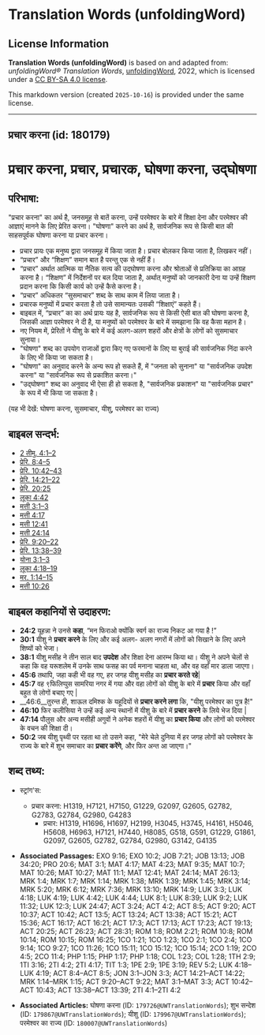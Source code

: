 # Translation Words (unfoldingWord)

## License Information

**Translation Words (unfoldingWord)** is based on and adapted from: _unfoldingWord® Translation Words_, [unfoldingWord](https://unfoldingword.org/utw), 2022, which is licensed under a [CC BY-SA 4.0 license](https://creativecommons.org/licenses/by-sa/4.0/legalcode.en).

This markdown version (created `2025-10-16`) is provided under the same license.



--------------------------------

## प्रचार करना (id: 180179)

प्रचार करना, प्रचार, प्रचारक, घोषणा करना, उद्घोषणा
==================================================

परिभाषा:
--------

"प्रचार करना" का अर्थ है, जनसमूह से बातें करना, उन्हें परमेश्वर के बारे में शिक्षा देना और परमेश्वर की आज्ञाएं मानने के लिए प्रेरित करना। "घोषणा" करने का अर्थ है, सार्वजनिक रूप से किसी बात की साहसपूर्वक घोषणा करना या प्रचार करना।

* प्रचार प्रायः एक मनुष्य द्वारा जनसमूह में किया जाता है। प्रचार बोलकर किया जाता है, लिखकर नहीं।
* “प्रचार” और “शिक्षण” समान बात है परन्तु एक से नहीं हैं।
* “प्रचार” अर्थात आत्मिक या नैतिक सत्य की उद्घोषणा करना और श्रोताओं से प्रतिक्रिया का आग्रह करना है। “शिक्षण” में निर्देशनों पर बल दिया जाता है, अर्थात् मनुष्यों को जानकारी देना या उन्हें शिक्षण प्रदान करना कि किसी कार्य को उन्हें कैसे करना है।
* “प्रचार” अधिकतर “सुसमाचार” शब्द के साथ काम में लिया जाता है।
* प्रचारक मनुष्यों में प्रचार करता है तो उसे सामान्यतः उसकी “शिक्षाएं” कहते हैं।
* बाइबल में, “प्रचार” का का अर्थ प्रायः यह है, सार्वजनिक रूप से किसी ऐसी बात की घोषणा करना है, जिसकी आज्ञा परमेश्वर ने दी है, या मनुष्यों को परमेश्वर के बारे में समझाना कि वह कैसा महान है।
* नए नियम में, प्रेरितों ने यीशु के बारे में कई अलग\-अलग शहरों और क्षेत्रों के लोगों को सुसमाचार सुनाया।
* "घोषणा" शब्द का उपयोग राजाओं द्वारा किए गए फरमानों के लिए या बुराई की सार्वजनिक निंदा करने के लिए भी किया जा सकता है।
* "घोषणा" का अनुवाद करने के अन्य रूप हो सकते हैं, में "जनता को सुनाना" या "सार्वजनिक उपदेश करना" या "सार्वजनिक रूप से प्रकाशित करना।"
* "उद्घोषणा" शब्द का अनुवाद भी ऐसा ही हो सकता है, "सार्वजनिक प्रकाशन" या "सार्वजनिक प्रचार" के रूप में भी किया जा सकता है।

(यह भी देखें: घोषणा करना, सुसमाचार, यीशु, परमेश्वर का राज्य)

बाइबल सन्दर्भ:
--------------

* [2 तीमु. 4:1–2](https://ref.ly/2Tim0:0)
* [प्रेरि. 8:4–5](https://ref.ly/Acts8:4-Acts8:5)
* [प्रेरि. 10:42–43](https://ref.ly/Acts10:42-Acts10:43)
* [प्रेरि. 14:21–22](https://ref.ly/Acts14:21-Acts14:22)
* [प्रेरि. 20:25](https://ref.ly/Acts20:25)
* [लूका 4:42](https://ref.ly/Luke4:42)
* [मत्ती 3:1–3](https://ref.ly/Matt3:1-Matt3:3)
* [मत्ती 4:17](https://ref.ly/Matt4:17)
* [मत्ती 12:41](https://ref.ly/Matt12:41)
* [मत्ती 24:14](https://ref.ly/Matt0:0)
* [प्रेरि. 9:20–22](https://ref.ly/Acts9:20-Acts9:22)
* [प्रेरि. 13:38–39](https://ref.ly/Acts13:38-Acts13:39)
* [योना 3:1–3](https://ref.ly/Jonah3:1-Jonah3:3)
* [लूका 4:18–19](https://ref.ly/Luke4:18-Luke4:19)
* [मर. 1:14–15](https://ref.ly/Mark1:14-Mark1:15)
* [मत्ती 10:26](https://ref.ly/Matt10:26)

बाइबल कहानियों से उदाहरण:
-------------------------

* **24:2** यूहन्ना ने उनसे **कहा**, “मन फिराओ क्योंकि स्वर्ग का राज्य निकट आ गया है !”
* **30:1** यीशु ने **प्रचार करने** के लिए और कई अलग\- अलग नगरों में लोगों को सिखाने के लिए अपने शिष्यों को भेजा।
* **38:1** यीशु मसीह ने तीन साल बाद **उपदेश** और शिक्षा देना आरम्भ किया था। यीशु ने अपने चेलों से कहा कि वह यरूशलेम में उनके साथ फसह का पर्व मनाना चाहता था, और वह वहाँ मार डाला जाएगा।
* **45:6** तथापि, जहा कही भी वह गए, हर जगह यीशु मसीह का **प्रचार करते रहे**\|
* **45:7** वह ९फिलिप्पुस सामरिया नगर में गया और वहा लोगों को यीशु के बारे में **प्रचार** किया और वहाँ बहुत से लोगों बचाए गए \|
* \_\_46:6\_\_तुरन्त ही, शाऊल दमिश्क के यहूदियों से **प्रचार करने लगा** कि, "यीशु परमेश्वर का पुत्र है!"
* **46:10** फिर कलीसिया ने उन्हें कई अन्य स्थानों में यीशु के बारे में **प्रचार करने** के लिये भेज दिया \|
* **47:14** पौलुस और अन्य मसीही अगुवों ने अनेक शहरों में यीशु का **प्रचार किया** और लोगों को परमेश्वर के वचन की शिक्षा दी।
* **50:2** जब यीशु पृथ्वी पर रहता था तो उसने कहा, "मेरे चेले दुनिया में हर जगह लोगों को परमेश्वर के राज्य के बारे में शुभ समाचार का **प्रचार करेंगे**, और फिर अन्त आ जाएगा।"

शब्द तथ्य:
----------

* स्ट्रांग'स:

    + प्रचार करना: H1319, H7121, H7150, G1229, G2097, G2605, G2782, G2783, G2784, G2980, G4283
        + प्रचार: H1319, H1696, H1697, H2199, H3045, H3745, H4161, H5046, H5608, H6963, H7121, H7440, H8085, G518, G591, G1229, G1861, G2097, G2605, G2782, G2784, G2980, G3142, G4135

* **Associated Passages:** EXO 9:16; EXO 10:2; JOB 7:21; JOB 13:13; JOB 34:20; PRO 20:6; MAT 3:1; MAT 4:17; MAT 4:23; MAT 9:35; MAT 10:7; MAT 10:26; MAT 10:27; MAT 11:1; MAT 12:41; MAT 24:14; MAT 26:13; MRK 1:4; MRK 1:7; MRK 1:14; MRK 1:38; MRK 1:39; MRK 1:45; MRK 3:14; MRK 5:20; MRK 6:12; MRK 7:36; MRK 13:10; MRK 14:9; LUK 3:3; LUK 4:18; LUK 4:19; LUK 4:42; LUK 4:44; LUK 8:1; LUK 8:39; LUK 9:2; LUK 11:32; LUK 12:3; LUK 24:47; ACT 3:24; ACT 4:2; ACT 8:5; ACT 9:20; ACT 10:37; ACT 10:42; ACT 13:5; ACT 13:24; ACT 13:38; ACT 15:21; ACT 15:36; ACT 16:17; ACT 16:21; ACT 17:3; ACT 17:13; ACT 17:23; ACT 19:13; ACT 20:25; ACT 26:23; ACT 28:31; ROM 1:8; ROM 2:21; ROM 10:8; ROM 10:14; ROM 10:15; ROM 16:25; 1CO 1:21; 1CO 1:23; 1CO 2:1; 1CO 2:4; 1CO 9:14; 1CO 9:27; 1CO 11:26; 1CO 15:11; 1CO 15:12; 1CO 15:14; 2CO 1:19; 2CO 4:5; 2CO 11:4; PHP 1:15; PHP 1:17; PHP 1:18; COL 1:23; COL 1:28; 1TH 2:9; 1TI 3:16; 2TI 4:2; 2TI 4:17; TIT 1:3; 1PE 2:9; 1PE 3:19; REV 5:2; LUK 4:18–LUK 4:19; ACT 8:4–ACT 8:5; JON 3:1–JON 3:3; ACT 14:21–ACT 14:22; MRK 1:14–MRK 1:15; ACT 9:20–ACT 9:22; MAT 3:1–MAT 3:3; ACT 10:42–ACT 10:43; ACT 13:38–ACT 13:39; 2TI 4:1–2TI 4:2
* **Associated Articles:** घोषणा करना (ID: `179726@UWTranslationWords`); शुभ सन्देश (ID: `179867@UWTranslationWords`); यीशु (ID: `179967@UWTranslationWords`); परमेश्‍वर का राज्य (ID: `180007@UWTranslationWords`)


